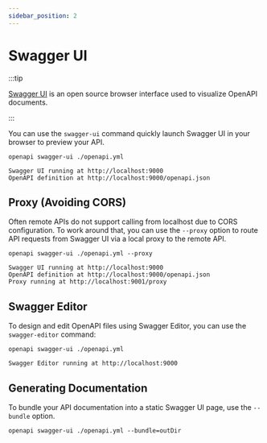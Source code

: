 ```yaml
---
sidebar_position: 2
---
```


# Swagger UI

:::tip

[Swagger UI](https://swagger.io/tools/swagger-ui/) is an open source browser interface used to visualize OpenAPI documents.

:::

You can use the `swagger-ui` command quickly launch Swagger UI in your browser to preview your API.

```
openapi swagger-ui ./openapi.yml
```

```
Swagger UI running at http://localhost:9000
OpenAPI definition at http://localhost:9000/openapi.json
```

## Proxy (Avoiding CORS)

Often remote APIs do not support calling from localhost due to CORS configuration. To work around that, you can use the `--proxy` option to route API requests from Swagger UI via a local proxy to the remote API.

```
openapi swagger-ui ./openapi.yml --proxy
```

```
Swagger UI running at http://localhost:9000
OpenAPI definition at http://localhost:9000/openapi.json
Proxy running at http://localhost:9001/proxy
```

## Swagger Editor

To design and edit OpenAPI files using Swagger Editor, you can use the `swagger-editor` command:

```
openapi swagger-ui ./openapi.yml
```

```
Swagger Editor running at http://localhost:9000
```

## Generating Documentation

To bundle your API documentation into a static Swagger UI page, use the `--bundle` option.

```
openapi swagger-ui ./openapi.yml --bundle=outDir
```
